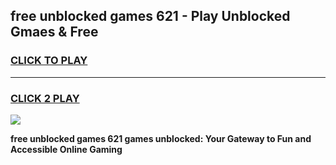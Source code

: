 
## free unblocked games 621 - Play Unblocked Gmaes & Free
<h3>
<a href="https://news.freeplayer.one?title=free_unblocked_games_621&ref=23F">CLICK TO PLAY</a></h3>
<hr>

<h3>
<a href="https://news.freeplayer.one?title=free_unblocked_games_621&ref=23F">CLICK 2 PLAY</a>
  
</h3>

<a href="https://news.freeplayer.one?title=free_unblocked_games_621&ref=23F/"><img src="https://clearcache.store/games.png"></a>


**free unblocked games 621 games unblocked: Your Gateway to Fun and Accessible Online Gaming**
